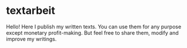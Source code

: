 # textarbeit
Hello! Here I publish my written texts. You can use them for any purpose except monetary profit-making. But feel free to share them, modify and improve my writings.
